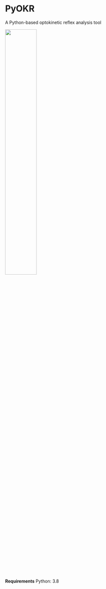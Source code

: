 # PyOKR
A Python-based optokinetic reflex analysis tool

<img src="https://user-images.githubusercontent.com/131790844/234343487-2696a646-9977-4ce8-9b2f-6a7ee73a50ef.gif" width=45% height=45%>

**Requirements**
Python: 3.8
